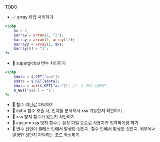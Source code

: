 TODO

- ✅ array 타입 처리하기

```php
<?php
    $x = 1;
    $array = array(1, "2"); 
    $array = array(1, array(1)); 
    $array2 = array(1, $x);
    $array[0] = "1";
?>
```

- 🚧 superglobal 변수 처리하기

```php
<?php
    $data = $_GET["aaa"];
    $data = $_GET[$data];
    $data = int($_GET["aaa"]); // -> 이건 나중에?
    $_GET["aaa"] = "1";
?>
```

- 🚧 함수 리턴값 파악하기
- 🚧 echo 함수 호출 시, 인자들 분석해서 xss 가능한지 확인하기
- 🚧 xss 방지 함수가 있는지 확인하기
- 🚧 custom xss 방지 함수는 설정 파일 등으로 사용자가 입력하게끔 하기
- 🚧 변수 선언이 클래스 안에서 발생한 것인지, 함수 안에서 발생한 것인지, 외부에서 발생한 것인지 파악하는 코드 작성하기